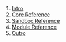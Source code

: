 ﻿<ol>
	<li>
		<a href="//github.com/cgenchevsky/registerjs/wiki/Intro">Intro</a>
	</li>
	<li>
		<a href="//github.com/cgenchevsky/registerjs/wiki/Core-Reference">Core Reference</a>
	</li>
	<li>
		<a href="//github.com/cgenchevsky/registerjs/wiki/Sandbox-Reference">Sandbox Reference</a>
	</li>
	<li>
		<a href="//github.com/cgenchevsky/registerjs/wiki/Module-Reference">Module Reference</a>
	</li>
	<li>
		<a href="//github.com/cgenchevsky/registerjs/wiki/Outro">Outro</a>
	</li>
</ol>
